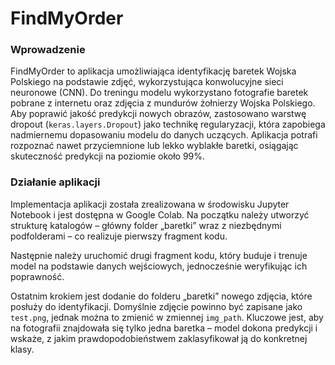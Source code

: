 # FindMyOrder

### Wprowadzenie

FindMyOrder to aplikacja umożliwiająca identyfikację baretek Wojska Polskiego na podstawie zdjęć, wykorzystująca konwolucyjne sieci neuronowe (CNN). Do treningu modelu wykorzystano fotografie baretek pobrane z internetu oraz zdjęcia z mundurów żołnierzy Wojska Polskiego. Aby poprawić jakość predykcji nowych obrazów, zastosowano warstwę dropout (`keras.layers.Dropout`) jako technikę regularyzacji, która zapobiega nadmiernemu dopasowaniu modelu do danych uczących. Aplikacja potrafi rozpoznać nawet przyciemnione lub lekko wyblakłe baretki, osiągając skuteczność predykcji na poziomie około 99%. 

### Działanie aplikacji

Implementacja aplikacji została zrealizowana w środowisku Jupyter Notebook i jest dostępna w Google Colab. Na początku należy utworzyć strukturę katalogów – główny folder „baretki” wraz z niezbędnymi podfolderami – co realizuje pierwszy fragment kodu.

Następnie należy uruchomić drugi fragment kodu, który buduje i trenuje model na podstawie danych wejściowych, jednocześnie weryfikując ich poprawność.

Ostatnim krokiem jest dodanie do folderu „baretki” nowego zdjęcia, które posłuży do identyfikacji. Domyślnie zdjęcie powinno być zapisane jako `test.png`, jednak można to zmienić w zmiennej `img_path`. Kluczowe jest, aby na fotografii znajdowała się tylko jedna baretka – model dokona predykcji i wskaże, z jakim prawdopodobieństwem zaklasyfikował ją do konkretnej klasy.
